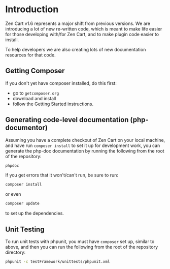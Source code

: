 Introduction
============

Zen Cart v1.6 represents a major shift from previous versions. We are introducing a lot of new re-written code,
which is meant to make life easier for those developing with/for Zen Cart, and to make plugin code easier to install. 

To help developers we are also creating lots of new documentation resources for that code.

## Getting Composer 
If you don't yet have composer installed, do this first: 
 * go to `getcomposer.org`
 * download and install 
 * follow the Getting Started instructions. 

## Generating code-level documentation (php-documentor)

Assuming you have a complete checkout of Zen Cart on your local machine, and have run `composer install` to set it up for development work, you can generate the php-doc documentation by running the following from the root of the repository:

```sh
phpdoc
``` 

If you get errors that it won't/can't run, be sure to run:

```sh
composer install
```
or even
```sh
composer update
```
to set up the dependencies.


## Unit Testing

To run unit tests with phpunit, you must have `composer` set up, similar to above, and then you can run the following from the root of the repository directory:

```sh
phpunit -c testFramework/unittests/phpunit.xml
```

